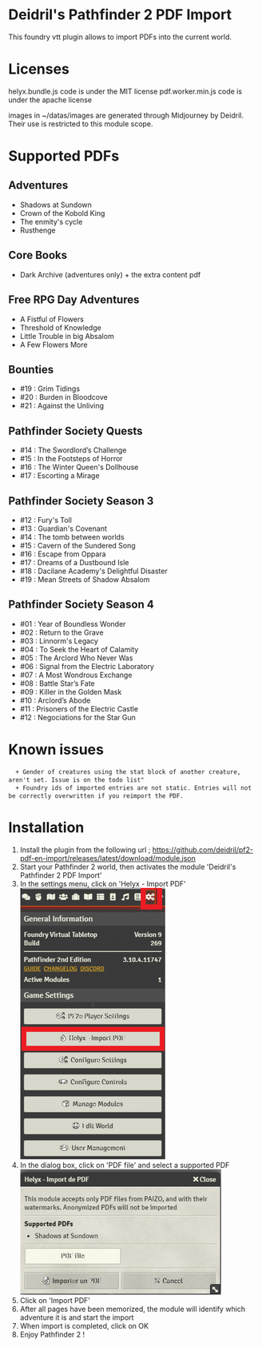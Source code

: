 # Deidril's Pathfinder 2 PDF Import
This foundry vtt plugin allows to import PDFs into the current world. 

# Licenses
helyx.bundle.js code is under the MIT license
pdf.worker.min.js code is under the apache license

images in ~/datas/images are generated through Midjourney by Deidril. Their use is restricted to this module scope.


# Supported PDFs 

## Adventures
- Shadows at Sundown
- Crown of the Kobold King
- The enmity's cycle
- Rusthenge

## Core Books
- Dark Archive (adventures only) + the extra content pdf

## Free RPG Day Adventures
- A Fistful of Flowers
- Threshold of Knowledge
- Little Trouble in big Absalom
- A Few Flowers More

## Bounties
- #19 : Grim Tidings
- #20 : Burden in Bloodcove
- #21 : Against the Unliving

## Pathfinder Society Quests
- #14 : The Swordlord’s Challenge
- #15 : In the Footsteps of Horror
- #16 : The Winter Queen's Dollhouse
- #17 : Escorting a Mirage

## Pathfinder Society Season 3
- #12 : Fury's Toll
- #13 : Guardian's Covenant
- #14 : The tomb between worlds
- #15 : Cavern of the Sundered Song
- #16 : Escape from Oppara
- #17 : Dreams of a Dustbound Isle
- #18 : Dacilane Academy's Delightful Disaster
- #19 : Mean Streets of Shadow Absalom

## Pathfinder Society Season 4
- #01 : Year of Boundless Wonder
- #02 : Return to the Grave
- #03 : Linnorm's Legacy
- #04 : To Seek the Heart of Calamity
- #05 : The Arclord Who Never Was
- #06 : Signal from the Electric Laboratory
- #07 : A Most Wondrous Exchange
- #08 : Battle Star’s Fate
- #09 : Killer in the Golden Mask
- #10 : Arclord’s Abode
- #11 : Prisoners of the Electric Castle
- #12 : Negociations for the Star Gun

# Known issues

      + Gender of creatures using the stat block of another creature, aren't set. Issue is on the todo list"
      + Foundry ids of imported entries are not static. Entries will not be correctly overwritten if you reimport the PDF.

# Installation
1. Install the plugin from the following url ; https://github.com/deidril/pf2-pdf-en-import/releases/latest/download/module.json
2. Start your Pathfinder 2 world, then activates the module 'Deidril's Pathfinder 2 PDF Import'
3. In the settings menu, click on 'Helyx - Import PDF'
![Settings](/img/click_helyx.png)
4. In the dialog box, click on 'PDF file' and select a supported PDF
![Dialog](/img/dialog.png)
5. Click on 'Import PDF' 
6. After all pages have been memorized, the module will identify which adventure it is and start the import
7. When import is completed, click on OK
8. Enjoy Pathfinder 2 !

